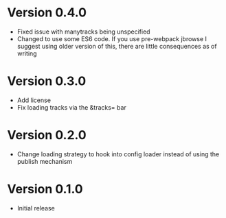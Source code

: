 # Version 0.4.0

- Fixed issue with manytracks being unspecified
- Changed to use some ES6 code. If you use pre-webpack jbrowse I suggest using older version of this, there are little consequences as of writing

# Version 0.3.0

- Add license
- Fix loading tracks via the &tracks= bar

# Version 0.2.0

- Change loading strategy to hook into config loader instead of using the publish mechanism

# Version 0.1.0

- Initial release
